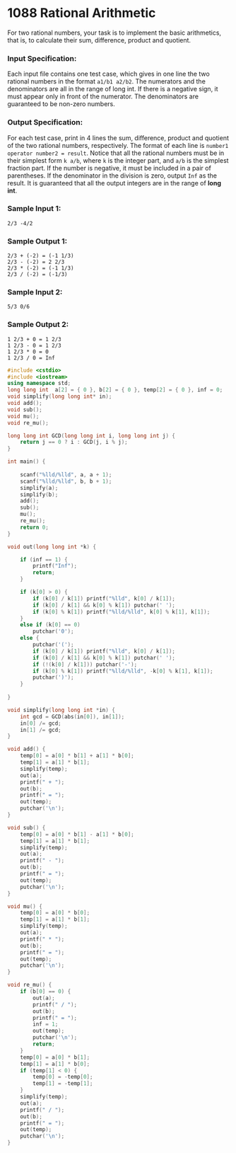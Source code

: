 # 1088 Rational Arithmetic
For two rational numbers, your task is to implement the basic arithmetics, that is, to calculate their sum, difference, product and quotient.

### Input Specification:

Each input file contains one test case, which gives in one line the two rational numbers in the format `a1/b1 a2/b2`. The numerators and the denominators are all in the range of long int. If there is a negative sign, it must appear only in front of the numerator. The denominators are guaranteed to be non-zero numbers.

### Output Specification:

For each test case, print in 4 lines the sum, difference, product and quotient of the two rational numbers, respectively. The format of each line is `number1 operator number2 = result`. Notice that all the rational numbers must be in their simplest form `k a/b`, where `k` is the integer part, and `a/b` is the simplest fraction part. If the number is negative, it must be included in a pair of parentheses. If the denominator in the division is zero, output `Inf` as the result. It is guaranteed that all the output integers are in the range of **long int**.

### Sample Input 1:
```in
2/3 -4/2
```

### Sample Output 1:
```out
2/3 + (-2) = (-1 1/3)
2/3 - (-2) = 2 2/3
2/3 * (-2) = (-1 1/3)
2/3 / (-2) = (-1/3)
```

### Sample Input 2:
```in
5/3 0/6
```

### Sample Output 2:
```out
1 2/3 + 0 = 1 2/3
1 2/3 - 0 = 1 2/3
1 2/3 * 0 = 0
1 2/3 / 0 = Inf
```

```cpp
#include <cstdio>
#include <iostream>
using namespace std;
long long int  a[2] = { 0 }, b[2] = { 0 }, temp[2] = { 0 }, inf = 0;
void simplify(long long int* in);
void add();
void sub();
void mu();
void re_mu();

long long int GCD(long long int i, long long int j) {
	return j == 0 ? i : GCD(j, i % j);
}

int main() {
	
	scanf("%lld/%lld", a, a + 1);
	scanf("%lld/%lld", b, b + 1);
	simplify(a);
	simplify(b);
	add();
	sub();
	mu();
	re_mu();
	return 0;
}

void out(long long int *k) {

	if (inf == 1) {
		printf("Inf");
		return;
	}

	if (k[0] > 0) {
		if (k[0] / k[1]) printf("%lld", k[0] / k[1]);
		if (k[0] / k[1] && k[0] % k[1]) putchar(' ');
		if (k[0] % k[1]) printf("%lld/%lld", k[0] % k[1], k[1]);
	}
	else if (k[0] == 0)
		putchar('0');
	else {
		putchar('(');
		if (k[0] / k[1]) printf("%lld", k[0] / k[1]);
		if (k[0] / k[1] && k[0] % k[1]) putchar(' ');
		if (!(k[0] / k[1])) putchar('-');
		if (k[0] % k[1]) printf("%lld/%lld", -k[0] % k[1], k[1]);
		putchar(')');
	}
	
}

void simplify(long long int *in) {
	int gcd = GCD(abs(in[0]), in[1]);
	in[0] /= gcd;
	in[1] /= gcd;
}

void add() {
	temp[0] = a[0] * b[1] + a[1] * b[0];
	temp[1] = a[1] * b[1];
	simplify(temp);
	out(a);
	printf(" + ");
	out(b);
	printf(" = ");
	out(temp);
	putchar('\n');
}

void sub() {
	temp[0] = a[0] * b[1] - a[1] * b[0];
	temp[1] = a[1] * b[1];
	simplify(temp);
	out(a);
	printf(" - ");
	out(b);
	printf(" = ");
	out(temp);
	putchar('\n');
}

void mu() {
	temp[0] = a[0] * b[0];
	temp[1] = a[1] * b[1];
	simplify(temp);
	out(a);
	printf(" * ");
	out(b);
	printf(" = ");
	out(temp);
	putchar('\n');
}

void re_mu() {
	if (b[0] == 0) {
		out(a);
		printf(" / ");
		out(b);
		printf(" = ");
		inf = 1;
		out(temp);
		putchar('\n');
		return;
	}
	temp[0] = a[0] * b[1];
	temp[1] = a[1] * b[0];
	if (temp[1] < 0) {
		temp[0] = -temp[0];
		temp[1] = -temp[1];
	}
	simplify(temp);
	out(a);
	printf(" / ");
	out(b);
	printf(" = ");
	out(temp);
	putchar('\n');
}
```